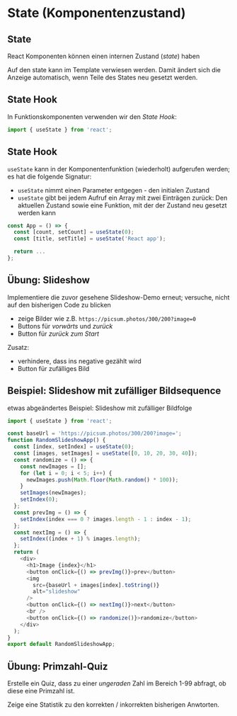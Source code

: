 # State (Komponentenzustand)

## State

React Komponenten können einen internen Zustand (_state_) haben

Auf den state kann im Template verwiesen werden. Damit ändert sich die Anzeige automatisch, wenn Teile des States neu gesetzt werden.

## State Hook

In Funktionskomponenten verwenden wir den _State Hook_:

```js
import { useState } from 'react';
```

## State Hook

`useState` kann in der Komponentenfunktion (wiederholt) aufgerufen werden; es hat die folgende Signatur:

- `useState` nimmt einen Parameter entgegen - den initialen Zustand
- `useState` gibt bei jedem Aufruf ein Array mit zwei Einträgen zurück: Den aktuellen Zustand sowie eine Funktion, mit der der Zustand neu gesetzt werden kann

```js
const App = () => {
  const [count, setCount] = useState(0);
  const [title, setTitle] = useState('React app');

  return ...
};
```

## Übung: Slideshow

Implementiere die zuvor gesehene Slideshow-Demo erneut; versuche, nicht auf den bisherigen Code zu blicken

- zeige Bilder wie z.B. `https://picsum.photos/300/200?image=0`
- Buttons für _vorwärts_ und _zurück_
- Button für _zurück zum Start_

Zusatz:

- verhindere, dass ins negative gezählt wird
- Button für zufälliges Bild

## Beispiel: Slideshow mit zufälliger Bildsequence

etwas abgeändertes Beispiel: Slideshow mit zufälliger Bildfolge

```js
import { useState } from 'react';

const baseUrl = 'https://picsum.photos/300/200?image=';
function RandomSlideshowApp() {
  const [index, setIndex] = useState(0);
  const [images, setImages] = useState([0, 10, 20, 30, 40]);
  const randomize = () => {
    const newImages = [];
    for (let i = 0; i < 5; i++) {
      newImages.push(Math.floor(Math.random() * 100));
    }
    setImages(newImages);
    setIndex(0);
  };
  const prevImg = () => {
    setIndex(index === 0 ? images.length - 1 : index - 1);
  };
  const nextImg = () => {
    setIndex((index + 1) % images.length);
  };
  return (
    <div>
      <h1>Image {index}</h1>
      <button onClick={() => prevImg()}>prev</button>
      <img
        src={baseUrl + images[index].toString()}
        alt="slideshow"
      />
      <button onClick={() => nextImg()}>next</button>
      <br />
      <button onClick={() => randomize()}>randomize</button>
    </div>
  );
}
export default RandomSlideshowApp;
```

## Übung: Primzahl-Quiz

Erstelle ein Quiz, dass zu einer _ungeraden_ Zahl im Bereich 1-99 abfragt, ob diese eine Primzahl ist.

Zeige eine Statistik zu den korrekten / inkorrekten bisherigen Anwtorten.

